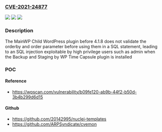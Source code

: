 ### [CVE-2021-24877](https://cve.mitre.org/cgi-bin/cvename.cgi?name=CVE-2021-24877)
![](https://img.shields.io/static/v1?label=Product&message=MainWP%20Child%20-%20Securely%20connects%20sites%20to%20the%20MainWP%20WordPress%20Manager%20Dashboard&color=blue)
![](https://img.shields.io/static/v1?label=Version&message=4.1.8%20&color=brightgreen)
![](https://img.shields.io/static/v1?label=Vulnerability&message=CWE-89%20SQL%20Injection&color=brightgreen)

### Description

The MainWP Child WordPress plugin before 4.1.8 does not validate the orderby and order parameter before using them in a SQL statement, leading to an SQL injection exploitable by high privilege users such as admin when the Backup and Staging by WP Time Capsule plugin is installed

### POC

#### Reference
- https://wpscan.com/vulnerability/b09fe120-ab9b-44f2-b50d-3b4b299d6d15

#### Github
- https://github.com/20142995/nuclei-templates
- https://github.com/ARPSyndicate/cvemon

